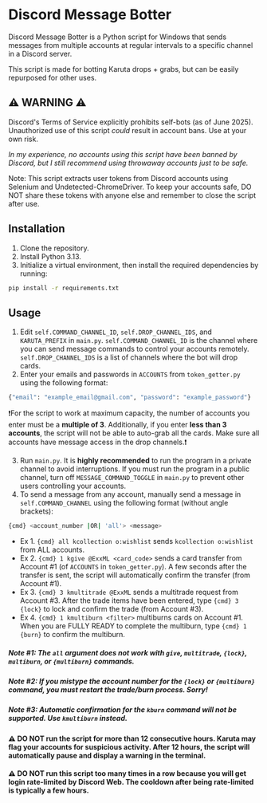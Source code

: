 # Discord Message Botter
Discord Message Botter is a Python script for Windows that sends messages from multiple accounts at regular intervals to a specific channel in a Discord server.

This script is made for botting Karuta drops + grabs, but can be easily repurposed for other uses.

## ⚠️ WARNING ⚠️
Discord's Terms of Service explicitly prohibits self-bots (as of June 2025). Unauthorized use of this script *could* result in account bans. Use at your own risk.

*In my experience, no accounts using this script have been banned by Discord, but I still recommend using throwaway accounts just to be safe.*

Note: This script extracts user tokens from Discord accounts using Selenium and Undetected-ChromeDriver. To keep your accounts safe, DO NOT share these tokens with anyone else and remember to close the script after use.

## Installation
1. Clone the repository.
2. Install Python 3.13.
3. Initialize a virtual environment, then install the required dependencies by running:
```bash
pip install -r requirements.txt
```
## Usage
1. Edit `self.COMMAND_CHANNEL_ID`, `self.DROP_CHANNEL_IDS`, and `KARUTA_PREFIX` in `main.py`. `self.COMMAND_CHANNEL_ID` is the channel where you can send message commands to control your accounts remotely. `self.DROP_CHANNEL_IDS` is a list of channels where the bot will drop cards.
2. Enter your emails and passwords in `ACCOUNTS` from `token_getter.py` using the following format:
```python
{"email": "example_email@gmail.com", "password": "example_password"}
```
❗For the script to work at maximum capacity, the number of accounts you enter must be a **multiple of 3**. Additionally, if you enter **less than 3 accounts**, the script will not be able to auto-grab all the cards. Make sure all accounts have message access in the drop channels.❗

3. Run `main.py`. It is **highly recommended** to run the program in a private channel to avoid interruptions. If you must run the program in a public channel, turn off `MESSAGE_COMMAND_TOGGLE` in `main.py` to prevent other users controlling your accounts.
4. To send a message from any account, manually send a message in `self.COMMAND_CHANNEL` using the following format (without angle brackets):
```bash
{cmd} <account_number |OR| 'all'> <message>
```
- Ex 1. `{cmd} all kcollection o:wishlist` sends `kcollection o:wishlist` from ALL accounts.
- Ex 2. `{cmd} 1 kgive @ExxML <card_code>` sends a card transfer from Account #1 (of `ACCOUNTS` in `token_getter.py`). A few seconds after the transfer is sent, the script will automatically confirm the transfer (from Account #1).
- Ex 3. `{cmd} 3 kmultitrade @ExxML` sends a multitrade request from Account #3. After the trade items have been entered, type `{cmd} 3 {lock}` to lock and confirm the trade (from Account #3).
- Ex 4. `{cmd} 1 kmultiburn <filter>` multiburns cards on Account #1. When you are FULLY READY to complete the multiburn, type `{cmd} 1 {burn}` to confirm the multiburn.

##### Note #1: The `all` argument does not work with `give`, `multitrade`, `{lock}`, `multiburn`, or `{multiburn}` commands.
##### Note #2: If you mistype the account number for the `{lock}` or `{multiburn}` command, you must restart the trade/burn process. Sorry!
##### Note #3: Automatic confirmation for the `kburn` command will not be supported. Use `kmultiburn` instead.

#### ⚠️ **DO NOT** run the script for more than 12 consecutive hours. Karuta may flag your accounts for suspicious activity. After 12 hours, the script will automatically pause and display a warning in the terminal.
#### ⚠️ **DO NOT** run this script too many times in a row because you will get login rate-limited by Discord Web. The cooldown after being rate-limited is typically a few hours.